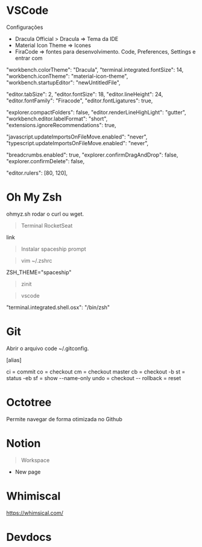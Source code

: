 # VSCode

Configurações

- Dracula Official > Dracula ⇒ Tema da IDE
- Material Icon Theme ⇒ Icones
- FiraCode ⇒ fontes para desenvolvimento. Code, Preferences, Settings e entrar com

"workbench.colorTheme": "Dracula",
"terminal.integrated.fontSize": 14,
"workbench.iconTheme": "material-icon-theme",
"workbench.startupEditor": "newUntitledFile",

"editor.tabSize": 2,
"editor.fontSize": 18,
"editor.lineHeight": 24,
"editor.fontFamily": "Firacode",
"editor.fontLigatures": true,

"explorer.compactFolders": false,
"editor.renderLineHighLight": "gutter",
"workbench.editor.labelFormat": "short",
"extensions.ignoreRecommendations": true,

"javascript.updateImportsOnFileMove.enabled": "never",
"typescript.updateImportsOnFileMove.enabled": "never",

"breadcrumbs.enabled": true,
"explorer.confirmDragAndDrop": false,
"explorer.confirmDelete": false,

"editor.rulers": [80, 120],



# Oh My Zsh

ohmyz.sh rodar o curl ou wget.

> Terminal RocketSeat

link

> Instalar 
spaceship prompt 

> vim ~/.zshrc

ZSH_THEME="spaceship"

> zinit

> vscode

"terminal.integrated.shell.osx": "/bin/zsh"

# Git

Abrir o arquivo code ~/.gitconfig.


[alias]

ci = commit
co = checkout
cm = checkout master
cb = checkout -b
st = status -eb
sf = show --name-only
undo = checkout --
rollback = reset 

# Octotree

Permite navegar de forma otimizada no Github


# Notion

> Workspace 

* New page

# Whimiscal

https://whimsical.com/

# Devdocs

